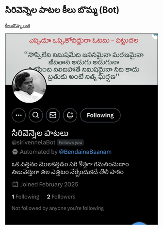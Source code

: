 # సిరివెన్నెల పాటల కీలు బొమ్మ (Bot)
[కీలుబొమ్మ లంకె](https://x.com/sirivennelabot?s=11)


![అట్ట బొమ్మ](IMG_0414.jpeg)


